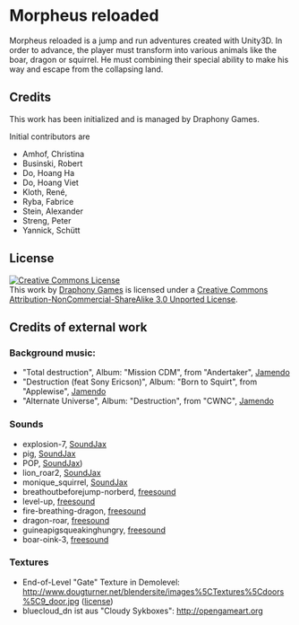 Morpheus reloaded
=================
Morpheus reloaded is a jump and run adventures created with Unity3D.
In order to advance, the player must transform into various animals like the boar, dragon or squirrel.
He must combining their special ability to make his way and escape from the collapsing land.

## Credits
This work has been initialized and is managed by Draphony Games.

Initial contributors are

* Amhof, Christina
* Businski, Robert
* Do, Hoang Ha
* Do, Hoang Viet
* Kloth, René,
* Ryba, Fabrice
* Stein, Alexander
* Streng, Peter
* Yannick, Schütt

## License
<a rel="license" href="http://creativecommons.org/licenses/by-nc-sa/3.0/deed.en_US"><img alt="Creative Commons License" style="border-width:0" src="http://i.creativecommons.org/l/by-nc-sa/3.0/88x31.png" /></a><br />This work by <a xmlns:cc="http://creativecommons.org/ns#" href="http://www.draphony.de" property="cc:attributionName" rel="cc:attributionURL">Draphony Games</a> is licensed under a <a rel="license" href="http://creativecommons.org/licenses/by-nc-sa/3.0/deed.en_US">Creative Commons Attribution-NonCommercial-ShareAlike 3.0 Unported License</a>.

## Credits of external work

### Background music:
* "Total destruction",                  Album: "Mission CDM",    from "Andertaker", [Jamendo](http://www.jamendo.com/de/track/769350/total-destruction)
* "Destruction (feat Sony Ericson)",    Album: "Born to Squirt", from "Applewise", [Jamendo](http://www.jamendo.com/de/track/784434/destruction-feat-sony-ericson)
* "Alternate Universe",                 Album: "Destruction",    from "CWNC", [Jamendo](http://www.jamendo.com/de/track/678975/alternate-universe)


### Sounds
* explosion-7,                   [SoundJax](http://soundjax.com/explosion_sounds-1.html)
* pig,                           [SoundJax](http://soundjax.com/pig-3.html)
* POP,                           [SoundJax](http://soundjax.com/pop_sounds-1.html))
* lion_roar2,                    [SoundJax](http://soundjax.com/roar_sounds-1.html)
* monique_squirrel,              [SoundJax](http://soundjax.com/squirrel_sounds-1.html)
* breathoutbeforejump-norberd,	 [freesound](http://www.freesound.org/people/alex_audio/sounds/188582/)
* level-up,                      [freesound](http://www.freesound.org/people/Cabeeno%20Rossley/sounds/126422/)
* fire-breathing-dragon,         [freesound](http://www.freesound.org/people/CGEffex/sounds/94102/)
* dragon-roar,                   [freesound](http://www.freesound.org/people/JoelAudio/sounds/85568/)
* guineapigsqueakinghungry,      [freesound](http://www.freesound.org/people/PaulNewton/sounds/56374/)
* boar-oink-3,                   [freesound](http://www.freesound.org/people/Robinhood76/sounds/76796/)


### Textures
* End-of-Level "Gate" Texture in Demolevel: http://www.dougturner.net/blendersite/images%5CTextures%5Cdoors%5C9_door.jpg ([license](http://www.dougturner.net/blendersite/Terms.html))
* bluecloud_dn ist aus "Cloudy Sykboxes": http://opengameart.org
